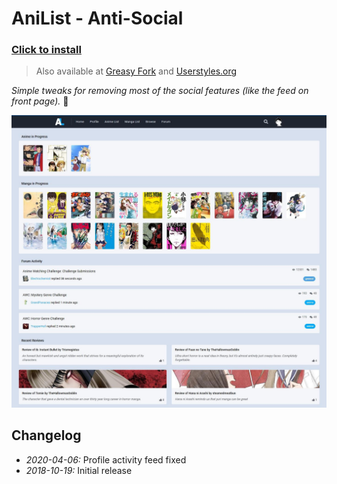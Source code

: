 # AniList - Anti-Social

### [Click to install](https://github.com/krisu5/userstyles/raw/master/AniList%20-%20Anti-Social/anilist_anti-social.user.css)

> Also available at [Greasy Fork](https://greasyfork.org/en/scripts/397799-anilist-anti-social) and [Userstyles.org](https://userstyles.org/styles/165051/anilist-anti-social)

*Simple tweaks for removing most of the social features (like the feed on front page).* 🎎

![Userstyle screenshot](screenshot.jpg)

## Changelog

- *2020-04-06:* Profile activity feed fixed
- *2018-10-19:* Initial release